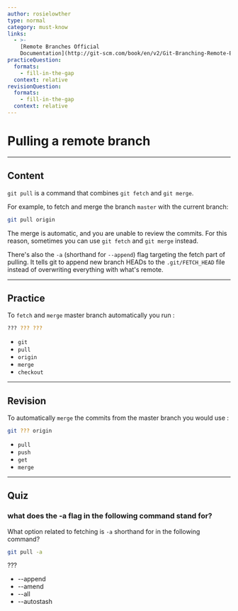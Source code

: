 ```yaml
---
author: rosielowther
type: normal
category: must-know
links:
  - >-
    [Remote Branches Official
    Documentation](http://git-scm.com/book/en/v2/Git-Branching-Remote-Branches){website}
practiceQuestion:
  formats:
    - fill-in-the-gap
  context: relative
revisionQuestion:
  formats:
    - fill-in-the-gap
  context: relative
---
```


# Pulling a remote branch


---

## Content

`git pull` is a command that combines `git fetch` and `git merge`.

For example, to fetch and merge the branch `master` with the current branch:

```bash
git pull origin
```

The merge is automatic, and you are unable to review the commits. For this reason, sometimes you can use `git fetch` and `git merge` instead.

There's also the `-a` (shorthand for `--append`) flag targeting the fetch part of pulling. It tells git to append new branch HEADs to the `.git/FETCH_HEAD` file instead of overwriting everything with what's remote.


---

## Practice

To `fetch` and `merge` master branch automatically you run :

```bash
??? ??? ???
```

- `git`
- `pull`
- `origin`
- `merge`
- `checkout`


---

## Revision

To automatically `merge` the commits from the master branch you would use :

```bash
git ??? origin
```

- `pull`
- `push`
- `get`
- `merge`


---

## Quiz

### what does the -a flag in the following command stand for?


What option related to fetching is `-a` shorthand for in the following command?

```bash
git pull -a
```

 ???

- --append
- --amend
- --all
- --autostash
